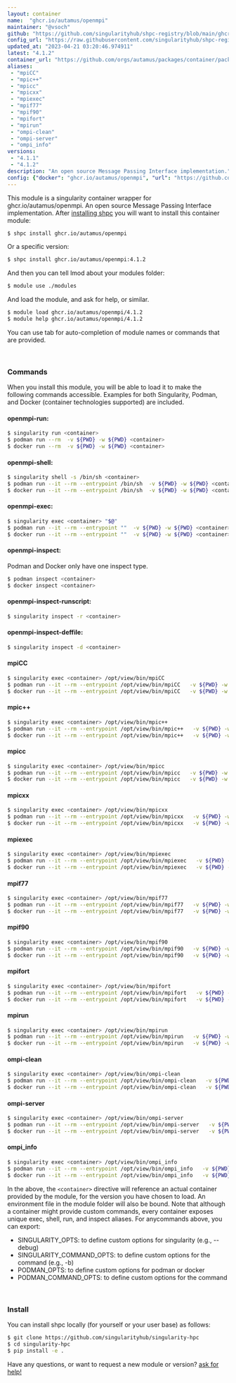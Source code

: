 ```yaml
---
layout: container
name:  "ghcr.io/autamus/openmpi"
maintainer: "@vsoch"
github: "https://github.com/singularityhub/shpc-registry/blob/main/ghcr.io/autamus/openmpi/container.yaml"
config_url: "https://raw.githubusercontent.com/singularityhub/shpc-registry/main/ghcr.io/autamus/openmpi/container.yaml"
updated_at: "2023-04-21 03:20:46.974911"
latest: "4.1.2"
container_url: "https://github.com/orgs/autamus/packages/container/package/openmpi"
aliases:
 - "mpiCC"
 - "mpic++"
 - "mpicc"
 - "mpicxx"
 - "mpiexec"
 - "mpif77"
 - "mpif90"
 - "mpifort"
 - "mpirun"
 - "ompi-clean"
 - "ompi-server"
 - "ompi_info"
versions:
 - "4.1.1"
 - "4.1.2"
description: "An open source Message Passing Interface implementation."
config: {"docker": "ghcr.io/autamus/openmpi", "url": "https://github.com/orgs/autamus/packages/container/package/openmpi", "maintainer": "@vsoch", "description": "An open source Message Passing Interface implementation.", "latest": {"4.1.2": "sha256:bdd2678d73198138b3dbda082ea658cbc78fd6928497a8a8fb7cd54c3130ebd4"}, "tags": {"4.1.1": "sha256:571e607db699301e56d064f11e8c4d9f33bced922da04e018d679bf57649b7f4", "4.1.2": "sha256:bdd2678d73198138b3dbda082ea658cbc78fd6928497a8a8fb7cd54c3130ebd4"}, "aliases": {"mpiCC": "/opt/view/bin/mpiCC", "mpic++": "/opt/view/bin/mpic++", "mpicc": "/opt/view/bin/mpicc", "mpicxx": "/opt/view/bin/mpicxx", "mpiexec": "/opt/view/bin/mpiexec", "mpif77": "/opt/view/bin/mpif77", "mpif90": "/opt/view/bin/mpif90", "mpifort": "/opt/view/bin/mpifort", "mpirun": "/opt/view/bin/mpirun", "ompi-clean": "/opt/view/bin/ompi-clean", "ompi-server": "/opt/view/bin/ompi-server", "ompi_info": "/opt/view/bin/ompi_info"}}
---
```


This module is a singularity container wrapper for ghcr.io/autamus/openmpi.
An open source Message Passing Interface implementation.
After [installing shpc](#install) you will want to install this container module:


```bash
$ shpc install ghcr.io/autamus/openmpi
```

Or a specific version:

```bash
$ shpc install ghcr.io/autamus/openmpi:4.1.2
```

And then you can tell lmod about your modules folder:

```bash
$ module use ./modules
```

And load the module, and ask for help, or similar.

```bash
$ module load ghcr.io/autamus/openmpi/4.1.2
$ module help ghcr.io/autamus/openmpi/4.1.2
```

You can use tab for auto-completion of module names or commands that are provided.

<br>

### Commands

When you install this module, you will be able to load it to make the following commands accessible.
Examples for both Singularity, Podman, and Docker (container technologies supported) are included.

#### openmpi-run:

```bash
$ singularity run <container>
$ podman run --rm  -v ${PWD} -w ${PWD} <container>
$ docker run --rm  -v ${PWD} -w ${PWD} <container>
```

#### openmpi-shell:

```bash
$ singularity shell -s /bin/sh <container>
$ podman run --it --rm --entrypoint /bin/sh  -v ${PWD} -w ${PWD} <container>
$ docker run --it --rm --entrypoint /bin/sh  -v ${PWD} -w ${PWD} <container>
```

#### openmpi-exec:

```bash
$ singularity exec <container> "$@"
$ podman run --it --rm --entrypoint ""  -v ${PWD} -w ${PWD} <container> "$@"
$ docker run --it --rm --entrypoint ""  -v ${PWD} -w ${PWD} <container> "$@"
```

#### openmpi-inspect:

Podman and Docker only have one inspect type.

```bash
$ podman inspect <container>
$ docker inspect <container>
```

#### openmpi-inspect-runscript:

```bash
$ singularity inspect -r <container>
```

#### openmpi-inspect-deffile:

```bash
$ singularity inspect -d <container>
```


#### mpiCC

```bash
$ singularity exec <container> /opt/view/bin/mpiCC
$ podman run --it --rm --entrypoint /opt/view/bin/mpiCC   -v ${PWD} -w ${PWD} <container> -c " $@"
$ docker run --it --rm --entrypoint /opt/view/bin/mpiCC   -v ${PWD} -w ${PWD} <container> -c " $@"
```


#### mpic++

```bash
$ singularity exec <container> /opt/view/bin/mpic++
$ podman run --it --rm --entrypoint /opt/view/bin/mpic++   -v ${PWD} -w ${PWD} <container> -c " $@"
$ docker run --it --rm --entrypoint /opt/view/bin/mpic++   -v ${PWD} -w ${PWD} <container> -c " $@"
```


#### mpicc

```bash
$ singularity exec <container> /opt/view/bin/mpicc
$ podman run --it --rm --entrypoint /opt/view/bin/mpicc   -v ${PWD} -w ${PWD} <container> -c " $@"
$ docker run --it --rm --entrypoint /opt/view/bin/mpicc   -v ${PWD} -w ${PWD} <container> -c " $@"
```


#### mpicxx

```bash
$ singularity exec <container> /opt/view/bin/mpicxx
$ podman run --it --rm --entrypoint /opt/view/bin/mpicxx   -v ${PWD} -w ${PWD} <container> -c " $@"
$ docker run --it --rm --entrypoint /opt/view/bin/mpicxx   -v ${PWD} -w ${PWD} <container> -c " $@"
```


#### mpiexec

```bash
$ singularity exec <container> /opt/view/bin/mpiexec
$ podman run --it --rm --entrypoint /opt/view/bin/mpiexec   -v ${PWD} -w ${PWD} <container> -c " $@"
$ docker run --it --rm --entrypoint /opt/view/bin/mpiexec   -v ${PWD} -w ${PWD} <container> -c " $@"
```


#### mpif77

```bash
$ singularity exec <container> /opt/view/bin/mpif77
$ podman run --it --rm --entrypoint /opt/view/bin/mpif77   -v ${PWD} -w ${PWD} <container> -c " $@"
$ docker run --it --rm --entrypoint /opt/view/bin/mpif77   -v ${PWD} -w ${PWD} <container> -c " $@"
```


#### mpif90

```bash
$ singularity exec <container> /opt/view/bin/mpif90
$ podman run --it --rm --entrypoint /opt/view/bin/mpif90   -v ${PWD} -w ${PWD} <container> -c " $@"
$ docker run --it --rm --entrypoint /opt/view/bin/mpif90   -v ${PWD} -w ${PWD} <container> -c " $@"
```


#### mpifort

```bash
$ singularity exec <container> /opt/view/bin/mpifort
$ podman run --it --rm --entrypoint /opt/view/bin/mpifort   -v ${PWD} -w ${PWD} <container> -c " $@"
$ docker run --it --rm --entrypoint /opt/view/bin/mpifort   -v ${PWD} -w ${PWD} <container> -c " $@"
```


#### mpirun

```bash
$ singularity exec <container> /opt/view/bin/mpirun
$ podman run --it --rm --entrypoint /opt/view/bin/mpirun   -v ${PWD} -w ${PWD} <container> -c " $@"
$ docker run --it --rm --entrypoint /opt/view/bin/mpirun   -v ${PWD} -w ${PWD} <container> -c " $@"
```


#### ompi-clean

```bash
$ singularity exec <container> /opt/view/bin/ompi-clean
$ podman run --it --rm --entrypoint /opt/view/bin/ompi-clean   -v ${PWD} -w ${PWD} <container> -c " $@"
$ docker run --it --rm --entrypoint /opt/view/bin/ompi-clean   -v ${PWD} -w ${PWD} <container> -c " $@"
```


#### ompi-server

```bash
$ singularity exec <container> /opt/view/bin/ompi-server
$ podman run --it --rm --entrypoint /opt/view/bin/ompi-server   -v ${PWD} -w ${PWD} <container> -c " $@"
$ docker run --it --rm --entrypoint /opt/view/bin/ompi-server   -v ${PWD} -w ${PWD} <container> -c " $@"
```


#### ompi_info

```bash
$ singularity exec <container> /opt/view/bin/ompi_info
$ podman run --it --rm --entrypoint /opt/view/bin/ompi_info   -v ${PWD} -w ${PWD} <container> -c " $@"
$ docker run --it --rm --entrypoint /opt/view/bin/ompi_info   -v ${PWD} -w ${PWD} <container> -c " $@"
```



In the above, the `<container>` directive will reference an actual container provided
by the module, for the version you have chosen to load. An environment file in the
module folder will also be bound. Note that although a container
might provide custom commands, every container exposes unique exec, shell, run, and
inspect aliases. For anycommands above, you can export:

 - SINGULARITY_OPTS: to define custom options for singularity (e.g., --debug)
 - SINGULARITY_COMMAND_OPTS: to define custom options for the command (e.g., -b)
 - PODMAN_OPTS: to define custom options for podman or docker
 - PODMAN_COMMAND_OPTS: to define custom options for the command

<br>

### Install

You can install shpc locally (for yourself or your user base) as follows:

```bash
$ git clone https://github.com/singularityhub/singularity-hpc
$ cd singularity-hpc
$ pip install -e .
```

Have any questions, or want to request a new module or version? [ask for help!](https://github.com/singularityhub/singularity-hpc/issues)